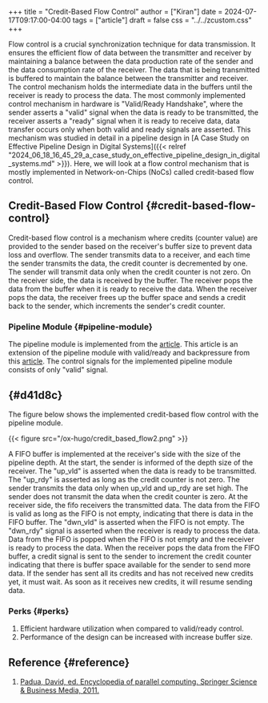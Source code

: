 +++
title = "Credit-Based Flow Control"
author = ["Kiran"]
date = 2024-07-17T09:17:00-04:00
tags = ["article"]
draft = false
css = "../../zcustom.css"
+++

Flow control is a crucial synchronization technique for data transmission. It ensures the efficient flow of data between the transmitter and receiver by maintaining a balance between the data production rate of the sender and the data consumption rate of the receiver. The data that is being transmitted is buffered to maintain the balance between the transmitter and receiver. The control mechanism holds the intermediate data in the buffers until the receiver is ready to process the data. The most commonly implemented control mechanism in hardware is "Valid/Ready Handshake", where the sender asserts a "valid" signal when the data is ready to be transmitted, the receiver asserts a "ready" signal when it is ready to receive data, data transfer occurs only when both valid and ready signals are asserted. This mechanism was studied in detail in a pipeline design in [A Case Study on Effective Pipeline Design in Digital Systems]({{< relref "2024_06_18_16_45_29_a_case_study_on_effective_pipeline_design_in_digital_systems.md" >}}). Here, we will look at a flow control mechanism that is mostly implemented in Network-on-Chips (NoCs) called credit-based flow control.


## Credit-Based Flow Control {#credit-based-flow-control}

Credit-based flow control is a mechanism where credits (counter value) are provided to the sender based on the receiver's buffer size to prevent data loss and overflow. The sender transmits data to a receiver, and each time the sender transmits the data, the credit counter is decremented by one. The sender will transmit data only when the credit counter is not zero. On the receiver side, the data is received by the buffer. The receiver pops the data from the buffer when it is ready to receive the data. When the receiver pops the data, the receiver frees up the buffer space and sends a credit back to the sender, which increments the sender's credit counter.


### Pipeline Module {#pipeline-module}

The pipeline module is implemented from the [article](https://verilog-meetup.com/2024/06/16/focus-on-microarchitecture/). This article is an extension of the pipeline module with valid/ready and backpressure from this [article](https://verilog-meetup.com/2024/06/20/a-case-study-on-effective-pipeline-design-in-digital-system/). The control signals for the implemented pipeline module consists of only "valid" signal.


##  {#d41d8c}

The figure below shows the implemented credit-based flow control with the pipeline module.

{{< figure src="/ox-hugo/credit_based_flow2.png" >}}

A FIFO buffer is implemented at the receiver's side with the size of the pipeline depth. At the start, the sender is informed of the depth size of the receiver. The "up_vld" is asserted when the data is ready to be transmitted. The "up_rdy" is asserted as long as the credit counter is not zero. The sender transmits the data only when up_vld and up_rdy are set high. The sender does not transmit the data when the credit counter is zero. At the receiver side, the fifo receivers the transmitted data. The data from the FIFO is valid as long as the FIFO is not empty, indicating that there is data in the FIFO buffer. The "dwn_vld" is asserted when the FIFO is not empty. The "dwn_rdy" signal is asserted when the receiver is ready to process the data. Data from the FIFO is popped when the FIFO is not empty and the receiver is ready to process the data. When the receiver pops the data from the FIFO buffer, a credit signal is sent to the sender to increment the credit counter indicating that there is buffer space available for the sender to send more data. If the sender has sent all its credits and has not received new credits yet, it must wait. As soon as it receives new credits, it will resume sending data.


### Perks {#perks}

1.  Efficient hardware utilization when compared to valid/ready control.
2.  Performance of the design can be increased with increase buffer size.


## Reference {#reference}

1.  [Padua, David, ed. Encyclopedia of parallel computing. Springer Science &amp; Business Media, 2011.](https://books.google.com/books?hl=en&lr=&id=Hm6LaufVKFEC&oi=fnd&pg=PR1&dq=encyclopedia+of+parallel+computing&ots=uGzOcPBfmT&sig=YwwAkUdRf4b50_MPzZSKh49w1mE#v=onepage&q=encyclopedia%20of%20parallel%20computing&f=false)
